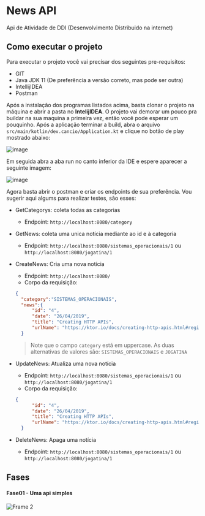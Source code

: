 # News API
Api de Atividade de DDI (Desenvolvimento Distribuido na internet)

## Como executar o projeto

Para executar o projeto você vai precisar dos seguintes pre-requisitos:
- GIT
- Java JDK 11 (De preferência a versão correto, mas pode ser outra)
- IntellijIDEA
- Postman

Após a instalação dos programas listados acima, basta clonar o projeto na máquina e abrir a pasta no **IntelijIDEA**. O projeto vai demorar um pouco pra buildar na sua maquina a primeira vez, então você pode esperar um pouquinho.
Após a aplicação terminar a build, abra o arquivo `src/main/kotlin/dev.cancio/Application.kt` e clique no botão de play mostrado abaixo:

![image](https://user-images.githubusercontent.com/13178261/161887998-fcfa53cd-129a-47c2-b4f9-c1ead8bb0645.png)
 
 Em seguida abra a aba run no canto inferior da IDE e espere aparecer a seguinte imagem:

![image](https://user-images.githubusercontent.com/13178261/161888248-cd3af868-8c39-4996-a3be-9469984258cb.png)

Agora basta abrir o postman e criar os endpoints de sua preferência. Vou sugerir aqui algums para realizar testes, são esses:

- GetCategorys: coleta todas as categorias
  - Endpoint: `http://localhost:8080/category`


- GetNews: coleta uma unica notícia mediante ao id e à categoria
  - Endpoint: `http://localhost:8080/sistemas_operacionais/1` ou `http://localhost:8080/jogatina/1`


- CreateNews: Cria uma nova notícia
  - Endpoint: `http://localhost:8080/`
  - Corpo da requisição:
  ```json
  {
    "category":"SISTEMAS_OPERACIONAIS",
    "news":{
        "id": "4",
        "date": "26/04/2019",
        "title": "Creating HTTP APIs",
        "urlName": "https://ktor.io/docs/creating-http-apis.html#register-customer-routes"
    }
  ```
  > Note que o campo `category` está em uppercase. As duas alternativas de valores são: `SISTEMAS_OPERACIONAIS` e `JOGATINA`
  
  
- UpdateNews: Atualiza uma nova notícia
  - Endpoint: `http://localhost:8080/sistemas_operacionais/1` ou `http://localhost:8080/jogatina/1`
  - Corpo da requisição:
  ```json
  {
        "id": "4",
        "date": "26/04/2019",
        "title": "Creating HTTP APIs",
        "urlName": "https://ktor.io/docs/creating-http-apis.html#register-customer-routes"
    }
  ```
  
  
- DeleteNews: Apaga uma notícia
  - Endpoint: `http://localhost:8080/sistemas_operacionais/1` ou `http://localhost:8080/jogatina/1`

## Fases

#### Fase01 - Uma api simples
![Frame 2](https://user-images.githubusercontent.com/13178261/161849199-b8a3a74e-29fd-46e5-b33e-3264dd35b0d1.png)
